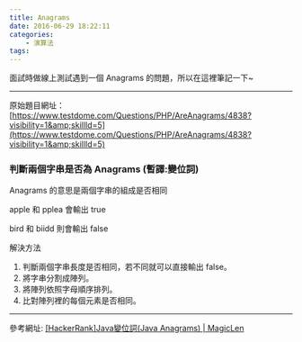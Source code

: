 ```yaml
---
title: Anagrams
date: 2016-06-29 18:22:11
categories:
    - 演算法
tags:
---
```


面試時做線上測試遇到一個 Anagrams 的問題，所以在這裡筆記一下~

* * *

<!--more-->

原始題目網址：[https://www.testdome.com/Questions/PHP/AreAnagrams/4838?visibility=1&amp;skillId=5](https://www.testdome.com/Questions/PHP/AreAnagrams/4838?visibility=1&amp;skillId=5)

### 判斷兩個字串是否為 Anagrams (暫譯:變位詞)

Anagrams 的意思是兩個字串的組成是否相同

apple 和 pplea 會輸出 true

bird 和 biidd 則會輸出 false

解決方法

1. 判斷兩個字串長度是否相同，若不同就可以直接輸出 false。
2. 將字串分割成陣列。
3. 將陣列依照字母順序排列。
4. 比對陣列裡的每個元素是否相同。
&nbsp;

* * *

參考網址:
[[HackerRank]Java變位詞(Java Anagrams) | MagicLen](https://magiclen.org/hackerrank-java-anagrams/)
